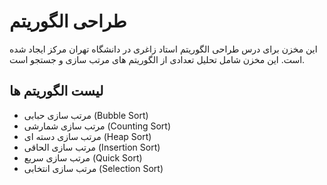 # طراحی الگوریتم

این مخزن برای درس طراحی الگوریتم استاد زاغری در دانشگاه تهران مرکز ایجاد شده است. این مخزن شامل تحلیل تعدادی از الگوریتم های مرتب سازی و جستجو است.

## لیست الگوریتم ها

- مرتب سازی حبابی (Bubble Sort)
- مرتب سازی شمارشی (Counting Sort)
- مرتب سازی دسته ای (Heap Sort)
- مرتب سازی الحاقی (Insertion Sort)
- مرتب سازی سریع (Quick Sort)
- مرتب سازی انتخابی (Selection Sort)
